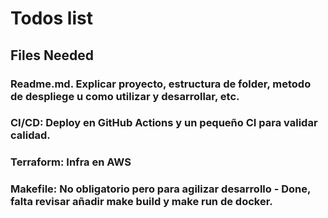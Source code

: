 # Todos list

## Files Needed
### Readme.md. Explicar proyecto, estructura de folder, metodo de despliege u como utilizar y desarrollar, etc.
### CI/CD: Deploy en GitHub Actions y un pequeño CI para validar calidad.
### Terraform: Infra en AWS
### Makefile: No obligatorio pero para agilizar desarrollo - Done, falta revisar añadir make build y make run de docker.